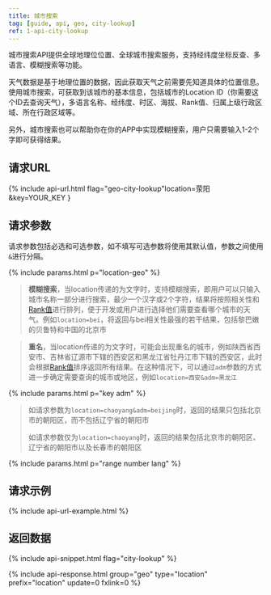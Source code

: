 ```yaml
---
title: 城市搜索
tag: [guide, api, geo, city-lookup]
ref: 1-api-city-lookup
---
```


城市搜索API提供全球地理位位置、全球城市搜索服务，支持经纬度坐标反查、多语言、模糊搜索等功能。

天气数据是基于地理位置的数据，因此获取天气之前需要先知道具体的位置信息。使用城市搜索，可获取到该城市的基本信息，包括城市的Location ID（你需要这个ID去查询天气），多语言名称、经纬度、时区、海拔、Rank值、归属上级行政区域、所在行政区域等。 

另外，城市搜索也可以帮助你在你的APP中实现模糊搜索，用户只需要输入1-2个字即可获得结果。

## 请求URL

{% include api-url.html flag="geo-city-lookup"location=荥阳&key=YOUR_KEY }

## 请求参数

请求参数包括必选和可选参数，如不填写可选参数将使用其默认值，参数之间使用 `&`进行分隔。

{% include params.html p="location-geo" %}

> **模糊搜索**，当location传递的为文字时，支持模糊搜索，即用户可以只输入城市名称一部分进行搜索，最少一个汉字或2个字符，结果将按照相关性和[Rank值](/docs/resource/glossary/#rank)进行排列，便于开发或用户进行选择他们需要查看哪个城市的天气。例如`location=bei`，将返回与bei相关性最强的若干结果，包括黎巴嫩的贝鲁特和中国的北京市

> **重名**，当location传递的为文字时，可能会出现重名的城市，例如陕西省西安市、吉林省辽源市下辖的西安区和黑龙江省牡丹江市下辖的西安区，此时会根据[Rank值](/docs/resource/glossary/#rank)排序返回所有结果。在这种情况下，可以通过`adm`参数的方式进一步确定需要查询的城市或地区，例如`location=西安&adm=黑龙江`

{% include params.html p="key adm" %}

> 如请求参数为`location=chaoyang&adm=beijing`时，返回的结果只包括北京市的朝阳区，而不包括辽宁省的朝阳市
> 
> 如请求参数仅为`location=chaoyang`时，返回的结果包括北京市的朝阳区、辽宁省的朝阳市以及长春市的朝阳区

{% include params.html p="range number lang" %}

## 请求示例

{% include api-url-example.html %}

## 返回数据

{% include api-snippet.html flag="city-lookup" %}

{% include api-response.html group="geo" type="location" prefix="location" update=0 fxlink=0 %}
